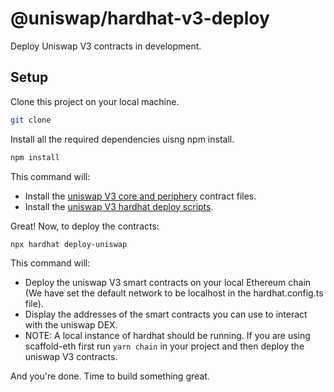 # @uniswap/hardhat-v3-deploy

Deploy Uniswap V3 contracts in development.

## Setup

Clone this project on your local machine.

```bash
git clone
```

Install all the required dependencies uisng npm install.

```bash
npm install
```

This command will:

- Install the [uniswap V3 core and periphery](https://docs.uniswap.org/contracts/v3/overview) contract files.
- Install the [uniswap V3 hardhat deploy scripts](https://github.com/Uniswap/hardhat-v3-deploy).

Great! Now, to deploy the contracts:

```sh
npx hardhat deploy-uniswap
```

This command will:

- Deploy the uniswap V3 smart contracts on your local Ethereum chain (We have set the default network to be localhost in the hardhat.config.ts file).
- Display the addresses of the smart contracts you can use to interact with the uniswap DEX.
- NOTE: A local instance of hardhat should be running. If you are using scaffold-eth first run `yarn chain` in your project and then deploy the uniswap V3 contracts.

And you're done. Time to build something great.
